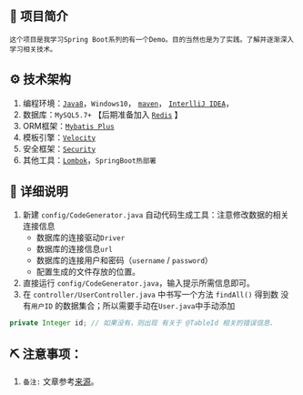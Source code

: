 ## 🐅 项目简介
    这个项目是我学习Spring Boot系列的有一个Demo。目的当然也是为了实践。了解并逐渐深入学习相关技术。

## ⚙ 技术架构
1. 编程环境：[`Java8`](https://www.oracle.com/java/technologies/javase-jdk8-downloads.html)，`Windows10`，
[`maven`](https://mvnrepository.com/)，
[`InterlliJ IDEA`](https://www.jetbrains.com/)，
2. 数据库：`MySQL5.7+`  【后期准备加入 [`Redis`](https://redis.io/) 】
3. ORM框架：[`Mybatis Plus`](https://mp.baomidou.com/)
4. 模板引擎：[`Velocity`](http://velocity.apache.org/)
5. 安全框架：[`Security`](https://spring.io/projects/spring-security)
6. 其他工具：[`Lombok`](https://projectlombok.org/)，`SpringBoot热部署`

## 🦁 详细说明
1. 新建 `config/CodeGenerator.java` 自动代码生成工具：注意修改数据的相关连接信息
    * 数据库的连接驱动`Driver`
    * 数据库的连接信息`url`
    * 数据库的连接用户和密码（`username` / `password`）
    * 配置生成的文件存放的位置。
2. 直接运行 `config/CodeGenerator.java`，输入提示所需信息即可。
3. 在 `controller/UserController.java` 中书写一个方法 `findAll()` 得到数 没有`用户ID` 的数据集合；所以需要手动在`User.java`中手动添加
```java
private Integer id; // 如果没有，则出现 有关于 @TableId 相关的错误信息.
```

## ⛏ 注意事项：
1. `备注:` 文章参考[来源](https://www.toutiao.com/i6691534609064133132/)。